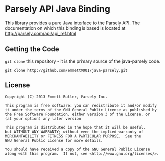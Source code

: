 Parsely API Java Binding
========================

This library provides a pure Java interface to the Parsely API. The
documentation on which this binding is based is located at http://parsely.com/api/api_ref.html

Getting the Code
----------------

`git clone` this repository - it is the primary source of the java-parsely code.

    git clone http://github.com/emmett9001/java-parsely.git

License
-------

    Copyright (C) 2013 Emmett Butler, Parsely Inc.

    This program is free software: you can redistribute it and/or modify
    it under the terms of the GNU General Public License as published by
    the Free Software Foundation, either version 3 of the License, or
    (at your option) any later version.

    This program is distributed in the hope that it will be useful,
    but WITHOUT ANY WARRANTY; without even the implied warranty of
    MERCHANTABILITY or FITNESS FOR A PARTICULAR PURPOSE.  See the
    GNU General Public License for more details.

    You should have received a copy of the GNU General Public License
    along with this program.  If not, see <http://www.gnu.org/licenses/>.
